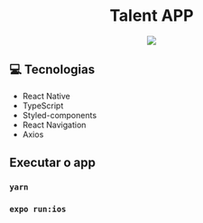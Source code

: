 <h1 align="center"> Talent APP </h1>

<p align="center">
<img src="https://github.com/luccahora/talentapp/assets/39227316/db264b5e-c065-4e46-a4a7-c341aa3c91d2">
</p>

:computer: Tecnologias
------------

- React Native
- TypeScript
- Styled-components
- React Navigation
- Axios

## Executar o app

### `yarn`
### `expo run:ios`

